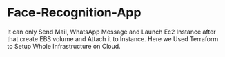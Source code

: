 # Face-Recognition-App
It can only Send Mail, WhatsApp Message and Launch Ec2 Instance after that create EBS volume and Attach it to Instance. Here we Used Terraform to Setup Whole Infrastructure on Cloud.  
